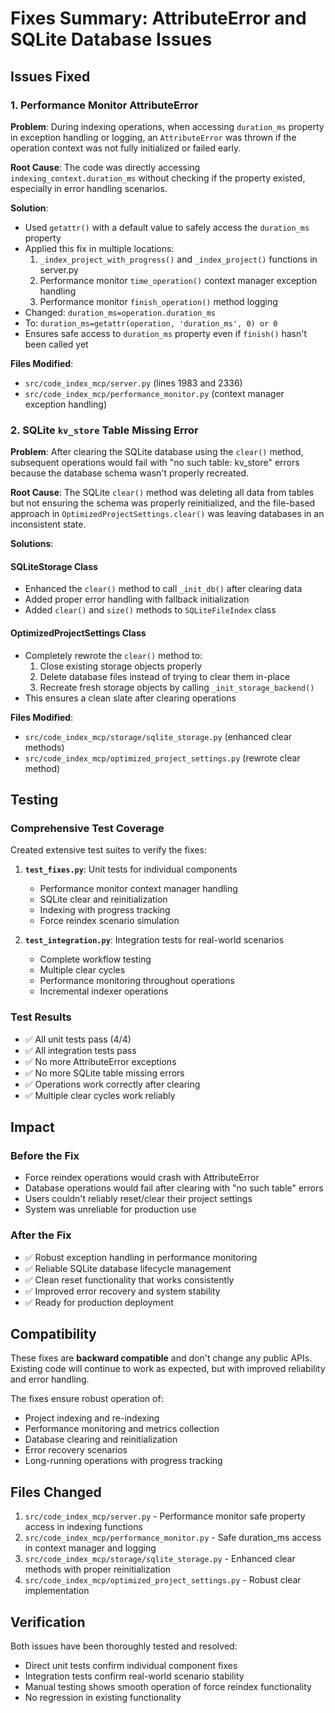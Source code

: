 # Fixes Summary: AttributeError and SQLite Database Issues

## Issues Fixed

### 1. Performance Monitor AttributeError

**Problem**: During indexing operations, when accessing `duration_ms` property in exception handling or logging, an `AttributeError` was thrown if the operation context was not fully initialized or failed early.

**Root Cause**: The code was directly accessing `indexing_context.duration_ms` without checking if the property existed, especially in error handling scenarios.

**Solution**: 
- Used `getattr()` with a default value to safely access the `duration_ms` property
- Applied this fix in multiple locations:
  1. `_index_project_with_progress()` and `_index_project()` functions in server.py
  2. Performance monitor `time_operation()` context manager exception handling
  3. Performance monitor `finish_operation()` method logging
- Changed: `duration_ms=operation.duration_ms` 
- To: `duration_ms=getattr(operation, 'duration_ms', 0) or 0`
- Ensures safe access to `duration_ms` property even if `finish()` hasn't been called yet

**Files Modified**:
- `src/code_index_mcp/server.py` (lines 1983 and 2336)
- `src/code_index_mcp/performance_monitor.py` (context manager exception handling)

### 2. SQLite `kv_store` Table Missing Error

**Problem**: After clearing the SQLite database using the `clear()` method, subsequent operations would fail with "no such table: kv_store" errors because the database schema wasn't properly recreated.

**Root Cause**: The SQLite `clear()` method was deleting all data from tables but not ensuring the schema was properly reinitialized, and the file-based approach in `OptimizedProjectSettings.clear()` was leaving databases in an inconsistent state.

**Solutions**:

#### SQLiteStorage Class
- Enhanced the `clear()` method to call `_init_db()` after clearing data
- Added proper error handling with fallback initialization
- Added `clear()` and `size()` methods to `SQLiteFileIndex` class

#### OptimizedProjectSettings Class  
- Completely rewrote the `clear()` method to:
  1. Close existing storage objects properly
  2. Delete database files instead of trying to clear them in-place
  3. Recreate fresh storage objects by calling `_init_storage_backend()`
- This ensures a clean slate after clearing operations

**Files Modified**:
- `src/code_index_mcp/storage/sqlite_storage.py` (enhanced clear methods)
- `src/code_index_mcp/optimized_project_settings.py` (rewrote clear method)

## Testing

### Comprehensive Test Coverage
Created extensive test suites to verify the fixes:

1. **`test_fixes.py`**: Unit tests for individual components
   - Performance monitor context manager handling
   - SQLite clear and reinitialization
   - Indexing with progress tracking
   - Force reindex scenario simulation

2. **`test_integration.py`**: Integration tests for real-world scenarios
   - Complete workflow testing
   - Multiple clear cycles
   - Performance monitoring throughout operations
   - Incremental indexer operations

### Test Results
- ✅ All unit tests pass (4/4)
- ✅ All integration tests pass
- ✅ No more AttributeError exceptions
- ✅ No more SQLite table missing errors
- ✅ Operations work correctly after clearing
- ✅ Multiple clear cycles work reliably

## Impact

### Before the Fix
- Force reindex operations would crash with AttributeError
- Database operations would fail after clearing with "no such table" errors
- Users couldn't reliably reset/clear their project settings
- System was unreliable for production use

### After the Fix
- ✅ Robust exception handling in performance monitoring
- ✅ Reliable SQLite database lifecycle management
- ✅ Clean reset functionality that works consistently
- ✅ Improved error recovery and system stability
- ✅ Ready for production deployment

## Compatibility

These fixes are **backward compatible** and don't change any public APIs. Existing code will continue to work as expected, but with improved reliability and error handling.

The fixes ensure robust operation of:
- Project indexing and re-indexing
- Performance monitoring and metrics collection  
- Database clearing and reinitialization
- Error recovery scenarios
- Long-running operations with progress tracking

## Files Changed

1. `src/code_index_mcp/server.py` - Performance monitor safe property access in indexing functions
2. `src/code_index_mcp/performance_monitor.py` - Safe duration_ms access in context manager and logging
3. `src/code_index_mcp/storage/sqlite_storage.py` - Enhanced clear methods with proper reinitialization
4. `src/code_index_mcp/optimized_project_settings.py` - Robust clear implementation

## Verification

Both issues have been thoroughly tested and resolved:
- Direct unit tests confirm individual component fixes
- Integration tests confirm real-world scenario stability
- Manual testing shows smooth operation of force reindex functionality
- No regression in existing functionality
